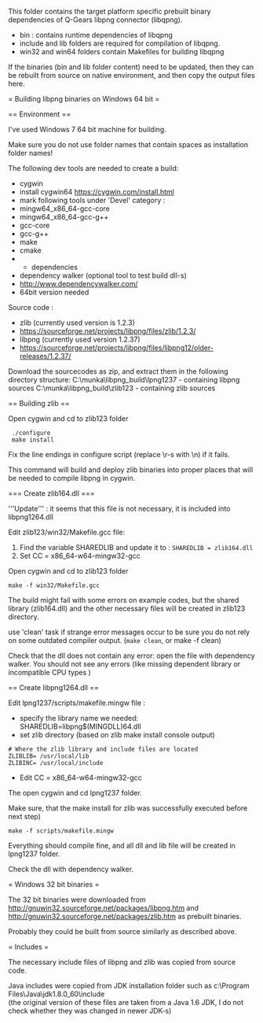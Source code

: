 This folder contains the target platform specific prebuilt binary dependencies of Q-Gears libpng connector (libqpng).

 * bin : contains runtime dependencies of libqpng
 * include and lib folders are required for compilation of libqpng.
 * win32 and win64 folders contain Makefiles for building libqpng 
 
If the binaries (bin and lib folder content) need to be updated, then they can be rebuilt from source on native environment, and then copy the output files here.

= Building libpng binaries on Windows 64 bit =

== Environment ==

I've used Windows 7 64 bit machine for building.

Make sure you do not use folder names that contain spaces as installation folder names!

The following dev tools are needed to create a build:
 * cygwin
  * install cygwin64 https://cygwin.com/install.html
  * mark following tools under 'Devel' category :
   * mingw64_x86_64-gcc-core
   * mingw64_x86_64-gcc-g++
   * gcc-core
   * gcc-g++
   * make
   * cmake
   * + dependencies
 * dependency walker (optional tool to test build dll-s)
  * http://www.dependencywalker.com/
  * 64bit version needed

Source code :
 * zlib (currently used version is 1.2.3)
  * https://sourceforge.net/projects/libpng/files/zlib/1.2.3/
 * libpng (currently used version 1.2.37)
  * https://sourceforge.net/projects/libpng/files/libpng12/older-releases/1.2.37/

Download the sourcecodes as zip, and extract them in the following directory structure:
 C:\munka\libpng_build\lpng1237 - containing libpng sources
 C:\munka\libpng_build\zlib123 - containing zlib sources
 
== Building zlib ==

Open cygwin and cd to zlib123 folder

```
 ./configure
 make install
```

Fix the line endings in configure script (replace \r-s with \n) if it fails.

This command will build and deploy zlib binaries into proper places that will be needed to compile libpng in cygwin.

=== Create zlib164.dll ===

'''Update''' : it seems that this file is not necessary, it is included into libpng1264.dll

Edit zlib123/win32/Makefile.gcc file:

 1. Find the variable SHAREDLIB and update it to : ```SHAREDLIB = zlib164.dll```
 1. Set CC = x86_64-w64-mingw32-gcc
 
Open cygwin and cd to zlib123 folder

```
make -f win32/Makefile.gcc
```

The build might fail with some errors on example codes, but the shared library (zlib164.dll) and the other necessary files will be created in zlib123 directory.

use 'clean' task if strange error messages occur to be sure you do not rely on some outdated compiler output. (`make clean`, or make -f <makefile> clean)

Check that the dll does not contain any error: open the file with dependency walker. You should not see any errors (like missing dependent library or incompatible CPU types )

== Create libpng1264.dll ==

Edit lpng1237/scripts/makefile.mingw file :
 * specify the library name we needed: SHAREDLIB=libpng$(MINGDLL)64.dll
 * set zlib directory (based on zlib make install console output)
```
# Where the zlib library and include files are located
ZLIBLIB= /usr/local/lib
ZLIBINC= /usr/local/include
```
 * Edit CC = x86_64-w64-mingw32-gcc
 
The open cygwin and cd lpng1237 folder.

Make sure, that the make install for zlib was successfully executed before next step)

``` 
make -f scripts/makefile.mingw
```

Everything should compile fine, and all dll and lib file will be created in  lpng1237 folder.

Check the dll with dependency walker.

= Windows 32 bit binaries =

The 32 bit binaries were downloaded from http://gnuwin32.sourceforge.net/packages/libpng.htm and http://gnuwin32.sourceforge.net/packages/zlib.htm as prebuilt binaries.

Probably they could be built from source similarly as described above.

= Includes =

The necessary include files of libpng and zlib was copied from source code.

Java includes were copied from JDK installation folder such as c:\Program Files\Java\jdk1.8.0_60\include\
(the original version of these files are taken from a Java 1.6 JDK, I do not check whether they was changed in newer JDK-s)

